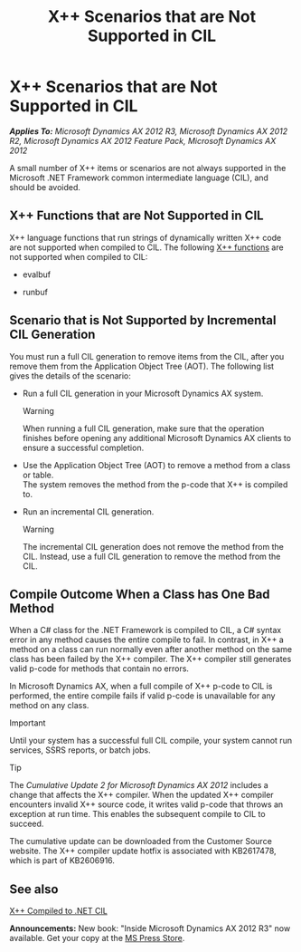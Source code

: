 ﻿---
title: X++ Scenarios that are Not Supported in CIL
TOCTitle: X++ Scenarios that are Not Supported in CIL
ms:assetid: fed9b42b-4ca6-4c27-a427-716c898ae487
ms:mtpsurl: https://msdn.microsoft.com/en-us/library/Hh397320(v=AX.60)
ms:contentKeyID: 36929811
ms.date: 05/18/2015
mtps_version: v=AX.60
---

# X++ Scenarios that are Not Supported in CIL 


_**Applies To:** Microsoft Dynamics AX 2012 R3, Microsoft Dynamics AX 2012 R2, Microsoft Dynamics AX 2012 Feature Pack, Microsoft Dynamics AX 2012_

A small number of X++ items or scenarios are not always supported in the Microsoft .NET Framework common intermediate language (CIL), and should be avoided.

## X++ Functions that are Not Supported in CIL

X++ language functions that run strings of dynamically written X++ code are not supported when compiled to CIL. The following [X++ functions](x-function-categories-and-their-functions.md) are not supported when compiled to CIL:

  - evalbuf

  - runbuf

## Scenario that is Not Supported by Incremental CIL Generation

You must run a full CIL generation to remove items from the CIL, after you remove them from the Application Object Tree (AOT). The following list gives the details of the scenario:

  - Run a full CIL generation in your Microsoft Dynamics AX system.
    

    > [!WARNING]
    > <P>When running a full CIL generation, make sure that the operation finishes before opening any additional Microsoft Dynamics AX clients to ensure a successful completion.</P>



  - Use the Application Object Tree (AOT) to remove a method from a class or table.  
    The system removes the method from the p-code that X++ is compiled to.

  - Run an incremental CIL generation.
    

    > [!WARNING]
    > <P>The incremental CIL generation does not remove the method from the CIL. Instead, use a full CIL generation to remove the method from the CIL.</P>



## Compile Outcome When a Class has One Bad Method

When a C\# class for the .NET Framework is compiled to CIL, a C\# syntax error in any method causes the entire compile to fail. In contrast, in X++ a method on a class can run normally even after another method on the same class has been failed by the X++ compiler. The X++ compiler still generates valid p-code for methods that contain no errors.

In Microsoft Dynamics AX, when a full compile of X++ p-code to CIL is performed, the entire compile fails if valid p-code is unavailable for any method on any class.


> [!IMPORTANT]
> <P>Until your system has a successful full CIL compile, your system cannot run services, SSRS reports, or batch jobs.</P>




> [!TIP]
> <P>The <EM>Cumulative Update 2 for Microsoft Dynamics AX 2012</EM> includes a change that affects the X++ compiler. When the updated X++ compiler encounters invalid X++ source code, it writes valid p-code that throws an exception at run time. This enables the subsequent compile to CIL to succeed.</P>
> <P>The cumulative update can be downloaded from the Customer Source website. The X++ compiler update hotfix is associated with KB2617478, which is part of KB2606916.</P>



## See also

[X++ Compiled to .NET CIL](x-compiled-to-net-cil.md)

  
**Announcements:** New book: "Inside Microsoft Dynamics AX 2012 R3" now available. Get your copy at the [MS Press Store](https://www.microsoftpressstore.com/store/inside-microsoft-dynamics-ax-2012-r3-9780735685109).

